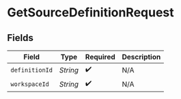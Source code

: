 # GetSourceDefinitionRequest


## Fields

| Field              | Type               | Required           | Description        |
| ------------------ | ------------------ | ------------------ | ------------------ |
| `definitionId`     | *String*           | :heavy_check_mark: | N/A                |
| `workspaceId`      | *String*           | :heavy_check_mark: | N/A                |